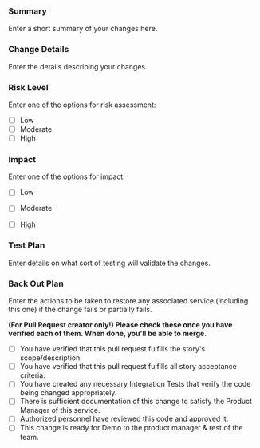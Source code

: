 ### Summary
Enter a short summary of your changes here.

### Change Details
Enter the details describing your changes.

### Risk Level
Enter one of the options for risk assessment:
- [ ] Low
- [ ] Moderate
- [ ] High

### Impact
Enter one of the options for impact:
- [ ] Low
- [ ] Moderate
- [ ] High


### Test Plan
Enter details on what sort of testing will validate the changes.

### Back Out Plan
Enter the actions to be taken to restore any associated service (including this one) if the change fails or partially fails.

**(For Pull Request creator only!) Please check these once you have verified each of them. When done, you'll be able to merge.**

- [ ] You have verified that this pull request fulfills the story's scope/description.
- [ ] You have verified that this pull request fulfills all story acceptance criteria.
- [ ] You have created any necessary Integration Tests that verify the code being changed appropriately.
- [ ] There is sufficient documentation of this change to satisfy the Product Manager of this service.
- [ ] Authorized personnel have reviewed this code and approved it.
- [ ] This change is ready for Demo to the product manager & rest of the team.
